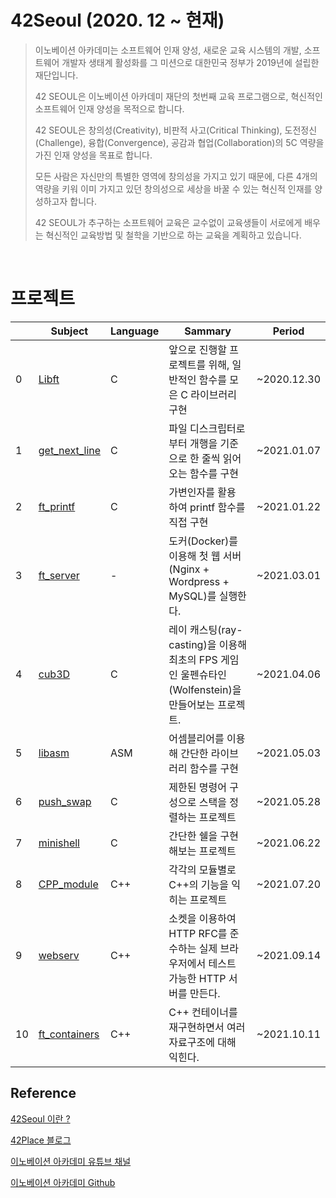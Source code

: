 # 42Seoul (2020. 12 ~ 현재)
> 이노베이션 아카데미는 소프트웨어 인재 양성, 새로운 교육 시스템의 개발, 소프트웨어 개발자 생태계 활성화를 그 미션으로 대한민국 정부가 2019년에 설립한 재단입니다.
>
> 42 SEOUL은 이노베이션 아카데미 재단의 첫번째 교육 프로그램으로, 혁신적인 소프트웨어 인재 양성을 목적으로 합니다.
> 
> 42 SEOUL은 창의성(Creativity), 비판적 사고(Critical Thinking), 도전정신(Challenge), 융합(Convergence), 공감과 협업(Collaboration)의 5C 역량을 가진 인재 양성을 목표로 합니다.
> 
> 모든 사람은 자신만의 특별한 영역에 창의성을 가지고 있기 때문에, 다른 4개의 역량을 키워 이미 가지고 있던 창의성으로 세상을 바꿀 수 있는 혁신적 인재를 양성하고자 합니다.
> 
> 42 SEOUL가 추구하는 소프트웨어 교육은 교수없이 교육생들이 서로에게 배우는 혁신적인 교육방법 및 철학을 기반으로 하는 교육을 계획하고 있습니다.
<br>

# 프로젝트
|| Subject | Language| Sammary | Period |
|--- |---| --- | --- | --- |
0| [Libft](https://github.com/jinbekim/libft)  |C| 앞으로 진행할 프로젝트를 위해, 일반적인 함수를 모은 C 라이브러리 구현 | ~2020.12.30 |
1| [get_next_line](https://github.com/jinbekim/get_next_line) |C| 파일 디스크립터로부터 개행을 기준으로 한 줄씩 읽어오는 함수를 구현  | ~2021.01.07 |
2| [ft_printf](https://github.com/jinbekim/ft_printf)  |C| 가변인자를 활용 하여 printf 함수를 직접 구현 | ~2021.01.22 |
3| [ft_server](https://github.com/jinbekim/ft_server)  |-| 도커(Docker)를 이용해 첫 웹 서버(Nginx + Wordpress + MySQL)를 실행한다. | ~2021.03.01 |
4| [cub3D](https://github.com/jinbekim/cub3D)  |C| 레이 캐스팅(ray-casting)을 이용해 최초의 FPS 게임인 울펜슈타인(Wolfenstein)을 만들어보는 프로젝트. | ~2021.04.06 |
5| [libasm](https://github.com/jinbekim/libasm)  |ASM| 어셈블리어를 이용해 간단한 라이브러리 함수를 구현 | ~2021.05.03 |
6| [push_swap](https://github.com/jinbekim/push_swap)  |C| 제한된 명령어 구성으로 스택을 정렬하는 프로젝트 | ~2021.05.28 |
7| [minishell](https://github.com/jinbekim/minishell)  |C| 간단한 쉘을 구현해보는 프로젝트 | ~2021.06.22 |
8| [CPP_module](https://github.com/jinbekim/CPP_modules)  |C++| 각각의 모듈별로 C++의 기능을 익히는 프로젝트 | ~2021.07.20 |
9| [webserv](https://github.com/socketsocket/passive_team)  |C++| 소켓을 이용하여 HTTP RFC를 준수하는 실제 브라우저에서 테스트 가능한 HTTP 서버를 만든다. | ~2021.09.14 |
10| [ft_containers](https://github.com/jinbekim/ft_containers) |C++| 	C++ 컨테이너를 재구현하면서 여러 자료구조에 대해 익힌다. | ~2021.10.11 |


## Reference
[42Seoul 이란 ?](https://42seoul.kr/seoul42/contents/view?contentsNo=14&level=2&menuNo=30)

[42Place 블로그](https://42place.innovationacademy.kr/)

[이노베이션 아카데미 유튜브 채널](https://www.youtube.com/channel/UC5pBkQjap4TW-LJryKZQegQ)

[이노베이션 아카데미 Github](https://github.com/innovationacademy-kr/)

